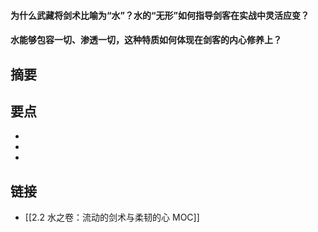 #### 为什么武藏将剑术比喻为“水”？水的“无形”如何指导剑客在实战中灵活应变？


#### 水能够包容一切、渗透一切，这种特质如何体现在剑客的内心修养上？


## 摘要


## 要点

- 
- 
- 

## 链接

- [[2.2 水之卷：流动的剑术与柔韧的心 MOC]]
